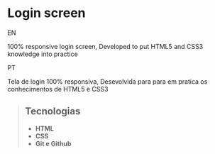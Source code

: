 # Login screen

EN

100% responsive login screen, Developed to put HTML5 and CSS3 knowledge into practice

PT

 Tela de login 100% responsiva, Desevolvida para para em pratica os conhecimentos de HTML5 e CSS3 
> ## Tecnologias
> 
> - **HTML** <br>
> - **CSS** <br>
> - **Git e Github**